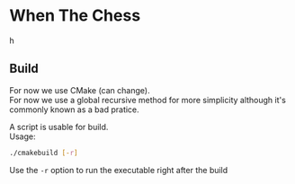 # When The Chess

h

## Build
For now we use CMake (can change).<br>
For now we use a global recursive method for more simplicity although it's commonly known as a bad pratice.

A script is usable for build.<br>
Usage:
```bash
./cmakebuild [-r]
```
Use the `-r` option to run the executable right after the build
